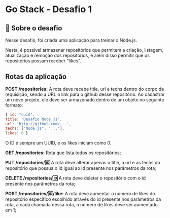 # Go Stack - Desafio 1
## 🚀 Sobre o desafio

Nesse desafio, foi criada uma aplicação para treinar o Node.js.

Nesta, é possivel armazenar repositórios que permitem a criação, listagem, atualização e remoção dos repositórios, e além disso permitir que os repositórios possam receber "likes".


## Rotas da aplicação

**POST /repositories:** A rota deve recebe title, url e techs dentro do corpo da requisição, sendo a URL o link para o github desse repositório. Ao cadastrar um novo projeto, ele deve ser armazenado dentro de um objeto no seguinte formato: 

```javascript
{ id: "uuid",
title: 'Desafio Node.js',
url: 'http://github.com/...', 
techs: ["Node.js", "..."], 
likes: 0 }
```

O ID é sempre um UUID, e os likes iniciam como 0.

**GET /repositories:** Rota que lista todos os repositórios;

**PUT /repositories/:id:** A rota deve alterar apenas o title, a url e as techs do repositório que possua o id igual ao id presente nos parâmetros da rota;

**DELETE /repositories/:id:** A rota deve deletar o repositório com o id presente nos parâmetros da rota;

**POST /repositories/:id:/like:** A rota deve aumentar o número de likes do repositório específico escolhido através do id presente nos parâmetros da rota, a cada chamada dessa rota, o número de likes deve ser aumentado em 1;
